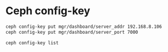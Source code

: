 # Ceph config-key

```sh
ceph config-key put mgr/dashboard/server_addr 192.168.8.106
ceph config-key put mgr/dashboard/server_port 7000

ceph config-key list
```
